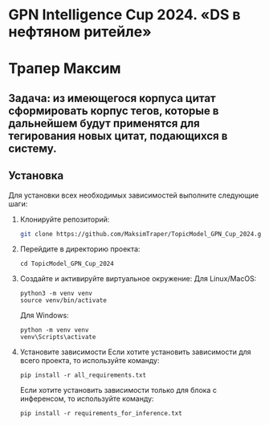 # GPN Intelligence Cup 2024. «DS в нефтяном ритейле»
# Трапер Максим

## Задача: из имеющегося корпуса цитат сформировать корпус тегов, которые в дальнейшем будут применятся для тегирования новых цитат, подающихся в систему.

## Установка

Для установки всех необходимых зависимостей выполните следующие шаги:

1. Клонируйте репозиторий:
    ```bash
    git clone https://github.com/MaksimTraper/TopicModel_GPN_Cup_2024.git
    ```

2. Перейдите в директорию проекта:
    ```
    cd TopicModel_GPN_Cup_2024
    ```

3. Создайте и активируйте виртуальное окружение:
    Для Linux/MacOS:
    ```
    python3 -m venv venv
    source venv/bin/activate
    ```

    Для Windows:
    ```
    python -m venv venv
    venv\Scripts\activate
    ```

4. Установите зависимости
    Если хотите установить зависимости для всего проекта, то используйте команду:
    ```
    pip install -r all_requirements.txt
    ```

    Если хотите установить зависимости только для блока с инференсом, то используйте команду:
    ```
    pip install -r requirements_for_inference.txt
    ```